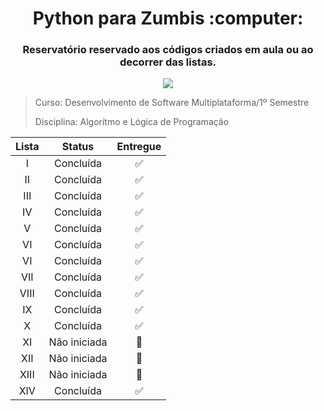 <h1 align="center">Python para Zumbis :computer:</h1>
<h3 align="center">Reservatório reservado aos códigos criados em aula ou ao decorrer das listas.</h3>
<p align="center"><img src="https://img.shields.io/badge/Python-3776AB?style=for-the-badge&logo=python&logoColor=white"></img></p>

> Curso: Desenvolvimento de Software Multiplataforma/1º Semestre
>
> Disciplina: Algorítmo e Lógica de Programação

Lista | Status | Entregue
|:---:|:------:|:-------:|
I | Concluída | :white_check_mark:
II | Concluída | :white_check_mark:
III | Concluída | :white_check_mark:
IV | Concluída | :white_check_mark:
V | Concluída | :white_check_mark:
VI | Concluída | :white_check_mark:
VI | Concluída | :white_check_mark:
VII | Concluída | :white_check_mark:
VIII | Concluída | :white_check_mark:
IX | Concluída | :white_check_mark:
X | Concluída | :white_check_mark:
XI | Não iniciada | :black_square_button:
XII | Não iniciada | :black_square_button:
XIII | Não iniciada | :black_square_button:
XIV | Concluída | :white_check_mark: 
